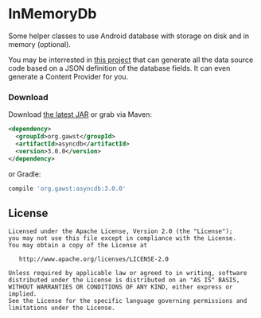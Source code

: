 InMemoryDb
==========

Some helper classes to use Android database with storage on disk and in memory (optional).

You may be interrested in [this project](https://github.com/robUx4/android-contentprovider-generator) that can generate all the 
data source code based on a JSON definition of the database fields. It can even generate a Content Provider for you.


### Download

Download [the latest JAR][1] or grab via Maven:
```xml
<dependency>
  <groupId>org.gawst</groupId>
  <artifactId>asyncdb</artifactId>
  <version>3.0.0</version>
</dependency>
```
or Gradle:
```groovy
compile 'org.gawst:asyncdb:3.0.0'
```


License
-------

    Licensed under the Apache License, Version 2.0 (the "License");
    you may not use this file except in compliance with the License.
    You may obtain a copy of the License at

       http://www.apache.org/licenses/LICENSE-2.0

    Unless required by applicable law or agreed to in writing, software
    distributed under the License is distributed on an "AS IS" BASIS,
    WITHOUT WARRANTIES OR CONDITIONS OF ANY KIND, either express or implied.
    See the License for the specific language governing permissions and
    limitations under the License.

[1]: https://search.maven.org/remote_content?g=org.gawst&a=asyncdb&v=LATEST
